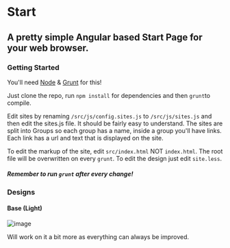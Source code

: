 # Start
## A pretty simple Angular based Start Page for your web browser.

### Getting Started

You'll need [Node](http://nodejs.org/) & [Grunt](http://gruntjs.com/) for this!

Just clone the repo, run `npm install` for dependencies and then `grunt`to compile.

Edit sites by renaming `/src/js/config.sites.js` to `/src/js/sites.js` and then edit the sites.js file. It should be fairly easy to understand. The sites are split into Groups so each group has a name, inside a group you'll have links. Each link has a url and text that is displayed on the site.

To edit the markup of the site, edit `src/index.html` NOT `index.html`. The root file will be overwritten on every `grunt`. To edit the design just edit `site.less`.

##### Remember to run `grunt` after every change!

### Designs

#### Base (Light)

![image](http://puu.sh/61hOp.png)

Will work on it a bit more as everything can always be improved.